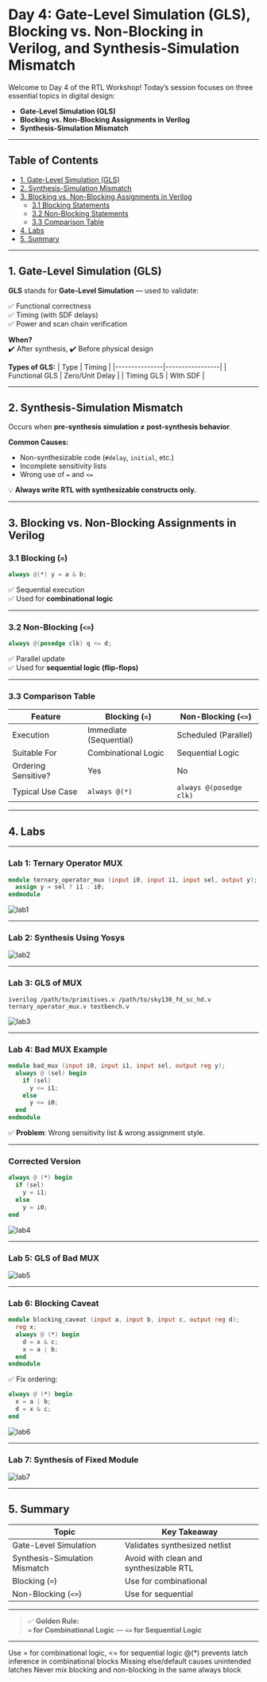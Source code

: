 # Day 4: Gate-Level Simulation (GLS), Blocking vs. Non-Blocking in Verilog, and Synthesis-Simulation Mismatch

Welcome to Day 4 of the RTL Workshop! Today’s session focuses on three essential topics in digital design:

- **Gate-Level Simulation (GLS)**
- **Blocking vs. Non-Blocking Assignments in Verilog**
- **Synthesis-Simulation Mismatch**

---

## Table of Contents

- [1. Gate-Level Simulation (GLS)](#1-gate-level-simulation-gls)
- [2. Synthesis-Simulation Mismatch](#2-synthesis-simulation-mismatch)
- [3. Blocking vs. Non-Blocking Assignments in Verilog](#3-blocking-vs-non-blocking-assignments-in-verilog)
  - [3.1 Blocking Statements](#31-blocking-statements)
  - [3.2 Non-Blocking Statements](#32-non-blocking-statements)
  - [3.3 Comparison Table](#33-comparison-table)
- [4. Labs](#4-labs)
- [5. Summary](#5-summary)

---

## 1. Gate-Level Simulation (GLS)

**GLS** stands for **Gate-Level Simulation** — used to validate:

✅ Functional correctness  
✅ Timing (with SDF delays)  
✅ Power and scan chain verification

**When?**  
✔️ After synthesis, ✔️ Before physical design

**Types of GLS:**
| Type          | Timing          |
|---------------|-----------------|
| Functional GLS | Zero/Unit Delay |
| Timing GLS    | With SDF        |

---

## 2. Synthesis-Simulation Mismatch

Occurs when **pre-synthesis simulation ≠ post-synthesis behavior**.

**Common Causes:**
- Non-synthesizable code (`#delay`, `initial`, etc.)
- Incomplete sensitivity lists
- Wrong use of `=` and `<=`

💡 **Always write RTL with synthesizable constructs only.**

---

## 3. Blocking vs. Non-Blocking Assignments in Verilog

### 3.1 Blocking (`=`)

```verilog
always @(*) y = a & b;
```

✅ Sequential execution  
✅ Used for **combinational logic**

---

### 3.2 Non-Blocking (`<=`)

```verilog
always @(posedge clk) q <= d;
```

✅ Parallel update  
✅ Used for **sequential logic (flip-flops)**

---

### 3.3 Comparison Table

| Feature                  | Blocking (`=`)             | Non-Blocking (`<=`)         |
|--------------------------|----------------------------|-----------------------------|
| Execution                | Immediate (Sequential)     | Scheduled (Parallel)        |
| Suitable For             | Combinational Logic        | Sequential Logic            |
| Ordering Sensitive?      | Yes                        | No                          |
| Typical Use Case         | `always @(*)`              | `always @(posedge clk)`     |

---

## 4. Labs

---

### Lab 1: Ternary Operator MUX

```verilog
module ternary_operator_mux (input i0, input i1, input sel, output y);
  assign y = sel ? i1 : i0;
endmodule
```

![lab1](https://github.com/Shaikhaseena16/RISC-V_VSDIAT/blob/main/week%201/Day4/iverilog-ternary_operator.png)

---

### Lab 2: Synthesis Using Yosys

![lab2](https://github.com/Shaikhaseena16/RISC-V_VSDIAT/blob/main/week%201/Day4/ternary_show.png)

---

### Lab 3: GLS of MUX

```shell
iverilog /path/to/primitives.v /path/to/sky130_fd_sc_hd.v ternary_operator_mux.v testbench.v
```

![lab3](https://github.com/Shaikhaseena16/RISC-V_VSDIAT/blob/main/week%201/Day4/gls-ternary_operator.png)

---

### Lab 4: Bad MUX Example

```verilog
module bad_mux (input i0, input i1, input sel, output reg y);
  always @ (sel) begin
    if (sel)
      y <= i1;
    else 
      y <= i0;
  end
endmodule
```

✅ **Problem**: Wrong sensitivity list & wrong assignment style.

---

### Corrected Version

```verilog
always @ (*) begin
  if (sel)
    y = i1;
  else
    y = i0;
end
```

![lab4](https://github.com/Shaikhaseena16/RISC-V_VSDIAT/blob/main/week%201/Day4/iverilog-badmux.png)

---

### Lab 5: GLS of Bad MUX

![lab5](https://github.com/Shaikhaseena16/RISC-V_VSDIAT/blob/main/week%201/Day4/Screenshot%202025-09-27%20124355.png)

---

### Lab 6: Blocking Caveat

```verilog
module blocking_caveat (input a, input b, input c, output reg d);
  reg x;
  always @ (*) begin
    d = x & c;
    x = a | b;
  end
endmodule
```

✅ Fix ordering:

```verilog
always @ (*) begin
  x = a | b;
  d = x & c;
end
```

![lab6](https://github.com/Shaikhaseena16/RISC-V_VSDIAT/blob/main/week%201/Day4/iverilog-blocking_caveat.png)

---

### Lab 7: Synthesis of Fixed Module

![lab7](https://github.com/Shaikhaseena16/RISC-V_VSDIAT/blob/main/week%201/Day4/block_show.png)

---

## 5. Summary

| Topic                     | Key Takeaway |
|--------------------------|--------------|
| Gate-Level Simulation     | Validates synthesized netlist |
| Synthesis-Simulation Mismatch | Avoid with clean and synthesizable RTL |
| Blocking (`=`)           | Use for combinational |
| Non-Blocking (`<=`)      | Use for sequential |

---

> ✅ **Golden Rule:**  
> **`=` for Combinational Logic** — **`<=` for Sequential Logic**

---

Use = for combinational logic, <= for sequential logic
@(*) prevents latch inference in combinational blocks
Missing else/default causes unintended latches
Never mix blocking and non-blocking in the same always block

